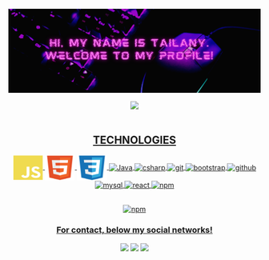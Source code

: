  <p align="center">
    <img src="Capa .png" alt=""/>
</p>




 <div align="center">
   <a href="https://github.com/Tailany24">
  <img height="200em" src="https://github-readme-stats.vercel.app/api/top-langs/?username=Tailany24&layout=compact&langs_count=6&theme=radical"/>
</div>



<div align="center" style="display: inline_block"><br>

 ## TECHNOLOGIES

 
  <img align="center" alt="Js" height="50" width="60" src="https://raw.githubusercontent.com/devicons/devicon/master/icons/javascript/javascript-plain.svg">
  <img align="center" alt="HTML" height="50" width="60" src="https://raw.githubusercontent.com/devicons/devicon/master/icons/html5/html5-original.svg">
  <img align="center" alt="CSS" height="50" width="60" src="https://raw.githubusercontent.com/devicons/devicon/master/icons/css3/css3-original.svg">
  <img align="center" alt="Java" height="50" width="60" src="https://cdn.jsdelivr.net/gh/devicons/devicon/icons/java/java-original-wordmark.svg" />
  <img align="center" alt="csharp" height="50" width="60" src="https://cdn.jsdelivr.net/gh/devicons/devicon@latest/icons/csharp/csharp-original.svg" />
  <img align="center" alt="git" height="50" width="60" src="https://cdn.jsdelivr.net/gh/devicons/devicon@latest/icons/git/git-plain-wordmark.svg" />
  <img align="center" alt="bootstrap" height="50" width="60" src="https://cdn.jsdelivr.net/gh/devicons/devicon@latest/icons/bootstrap/bootstrap-original.svg" />
  <img align="center" alt="github" height="50" width="60" src="https://cdn.jsdelivr.net/gh/devicons/devicon@latest/icons/github/github-original-wordmark.svg" />
	 <img align="center" alt="mysql" height="50" width="60" src="https://cdn.jsdelivr.net/gh/devicons/devicon@latest/icons/mysql/mysql-original-wordmark.svg" />
	 <img align="center" alt="react" height="50" width="60" src="https://cdn.jsdelivr.net/gh/devicons/devicon@latest/icons/react/react-original-wordmark.svg" />
	 <img align="center" alt="npm" height="50" width="60" src="https://cdn.jsdelivr.net/gh/devicons/devicon@latest/icons/npm/npm-original-wordmark.svg"/>

</div>


## 

<div align="center">	
<a href="https://portfolio-amber-five-47.vercel.app/" target="_blank"><img align="center" alt="npm" height="80" width="80" src="https://github.com/user-attachments/assets/34e5dcca-cc6a-4d47-864a-6fa52a2b67d8" target="_blank" >

</div>


<h3 align="center"> For contact, below my social networks!</h3>
 
<div align="center"> 
  <a href="https://www.youtube.com/channel/UCvOrorrMhyeBEoyJtG_0SXg" target="_blank"><img src="https://img.shields.io/badge/YouTube-E6007A?style=for-the-badge&logo=youtube&logoColor=white" target="_blank"></a>
  <a href = "mailto:tailany.leite@gmail.com"><img src="https://img.shields.io/badge/-Gmail-7D4698?style=for-the-badge&logo=gmail&logoColor=white" target="_blank"></a>
  <a href="https://www.linkedin.com/in/tailany" target="_blank"><img src="https://img.shields.io/badge/-Linkedin-7D00FF?style=for-the-badge&logo=linkedin&logoColor=white" target="_blank"></a>
</div>

	

